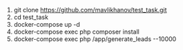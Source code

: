 1. git clone https://github.com/mavlikhanov/test_task.git
2. cd test_task
3. docker-compose up -d
4. docker-compose exec php composer install
5. docker-compose exec php /app/generate_leads --10000
